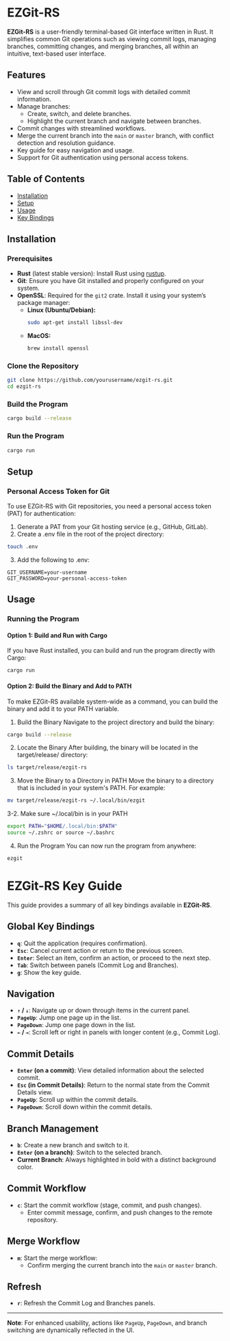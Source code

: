 # EZGit-RS

**EZGit-RS** is a user-friendly terminal-based Git interface written in Rust. It simplifies common Git operations such as viewing commit logs, managing branches, committing changes, and merging branches, all within an intuitive, text-based user interface.

## Features
- View and scroll through Git commit logs with detailed commit information.
- Manage branches:
  - Create, switch, and delete branches.
  - Highlight the current branch and navigate between branches.
- Commit changes with streamlined workflows.
- Merge the current branch into the `main` or `master` branch, with conflict detection and resolution guidance.
- Key guide for easy navigation and usage.
- Support for Git authentication using personal access tokens.

## Table of Contents
- [Installation](#installation)
- [Setup](#setup)
- [Usage](#usage)
- [Key Bindings](#key-bindings)

## Installation

### Prerequisites
- **Rust** (latest stable version): Install Rust using [rustup](https://rustup.rs/).
- **Git**: Ensure you have Git installed and properly configured on your system.
- **OpenSSL**: Required for the `git2` crate. Install it using your system’s package manager:
  - **Linux (Ubuntu/Debian):**
    ```bash
    sudo apt-get install libssl-dev
    ```
  - **MacOS:**
    ```bash
    brew install openssl
    ```

### Clone the Repository
```bash
git clone https://github.com/yourusername/ezgit-rs.git
cd ezgit-rs
```

### Build the Program
```bash
cargo build --release
```

### Run the Program
```bash
cargo run
```

## Setup

### Personal Access Token for Git

To use EZGit-RS with Git repositories, you need a personal access token (PAT) for authentication:

1. Generate a PAT from your Git hosting service (e.g., GitHub, GitLab).
2. Create a .env file in the root of the project directory:

```bash
touch .env
```
3. Add the following to .env:
```plaintext
GIT_USERNAME=your-username
GIT_PASSWORD=your-personal-access-token
```

## Usage

### Running the Program

#### Option 1: Build and Run with Cargo
If you have Rust installed, you can build and run the program directly with Cargo:
```bash
cargo run
```

#### Option 2: Build the Binary and Add to PATH
To make EZGit-RS available system-wide as a command, you can build the binary and add it to your PATH variable.

1. Build the Binary Navigate to the project directory and build the binary:
```bash
cargo build --release
```
2. Locate the Binary After building, the binary will be located in the target/release/ directory:
```bash
ls target/release/ezgit-rs
```
3. Move the Binary to a Directory in PATH Move the binary to a directory that is included in your system's PATH. For example:
```bash
mv target/release/ezgit-rs ~/.local/bin/ezgit
```
3-2. Make sure ~/.local/bin is in your PATH
```bash
export PATH="$HOME/.local/bin:$PATH"
source ~/.zshrc or source ~/.bashrc
```
4. Run the Program You can now run the program from anywhere:
```bash
ezgit
```

# EZGit-RS Key Guide

This guide provides a summary of all key bindings available in **EZGit-RS**.

## Global Key Bindings
- **`q`**: Quit the application (requires confirmation).
- **`Esc`**: Cancel current action or return to the previous screen.
- **`Enter`**: Select an item, confirm an action, or proceed to the next step.
- **`Tab`**: Switch between panels (Commit Log and Branches).
- **`g`**: Show the key guide.

## Navigation
- **`↑` / `↓`**: Navigate up or down through items in the current panel.
- **`PageUp`**: Jump one page up in the list.
- **`PageDown`**: Jump one page down in the list.
- **`←` / `→`**: Scroll left or right in panels with longer content (e.g., Commit Log).

## Commit Details
- **`Enter` (on a commit)**: View detailed information about the selected commit.
- **`Esc` (in Commit Details)**: Return to the normal state from the Commit Details view.
- **`PageUp`**: Scroll up within the commit details.
- **`PageDown`**: Scroll down within the commit details.

## Branch Management
- **`b`**: Create a new branch and switch to it.
- **`Enter` (on a branch)**: Switch to the selected branch.
- **Current Branch**: Always highlighted in bold with a distinct background color.

## Commit Workflow
- **`c`**: Start the commit workflow (stage, commit, and push changes).
  - Enter commit message, confirm, and push changes to the remote repository.

## Merge Workflow
- **`m`**: Start the merge workflow:
  - Confirm merging the current branch into the `main` or `master` branch.

## Refresh
- **`r`**: Refresh the Commit Log and Branches panels.

---

**Note**: For enhanced usability, actions like `PageUp`, `PageDown`, and branch switching are dynamically reflected in the UI.
